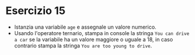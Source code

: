 # Esercizio 15

- Istanzia una variabile `age` e assegnale un valore numerico.
- Usando l'operatore ternario, stampa in console la stringa `You can drive a car` se la variabile ha un valore maggiore o uguale a 18, in caso contrario stampa la stringa `You are too young to drive`.
